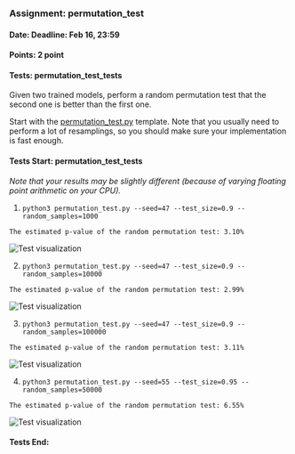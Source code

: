 ### Assignment: permutation_test
#### Date: Deadline: Feb 16, 23:59
#### Points: 2 point
#### Tests: permutation_test_tests

Given two trained models, perform a random permutation test that the second one
is better than the first one.

Start with the [permutation_test.py](https://github.com/ufal/npfl129/tree/master/labs/12/permutation_test.py)
template. Note that you usually need to perform a lot of resamplings, so you
should make sure your implementation is fast enough.

#### Tests Start: permutation_test_tests
_Note that your results may be slightly different (because of varying floating point arithmetic on your CPU)._

1. `python3 permutation_test.py --seed=47 --test_size=0.9 --random_samples=1000`
```
The estimated p-value of the random permutation test: 3.10%
```
![Test visualization](//ufal.mff.cuni.cz/~courses/npfl129/2425/tasks/figures/permutation_test_1.svgz)

2. `python3 permutation_test.py --seed=47 --test_size=0.9 --random_samples=10000`
```
The estimated p-value of the random permutation test: 2.99%
```
![Test visualization](//ufal.mff.cuni.cz/~courses/npfl129/2425/tasks/figures/permutation_test_2.svgz)

3. `python3 permutation_test.py --seed=47 --test_size=0.9 --random_samples=100000`
```
The estimated p-value of the random permutation test: 3.11%
```
![Test visualization](//ufal.mff.cuni.cz/~courses/npfl129/2425/tasks/figures/permutation_test_3.svgz)

4. `python3 permutation_test.py --seed=55 --test_size=0.95 --random_samples=50000`
```
The estimated p-value of the random permutation test: 6.55%
```
![Test visualization](//ufal.mff.cuni.cz/~courses/npfl129/2425/tasks/figures/permutation_test_4.svgz)
#### Tests End:
